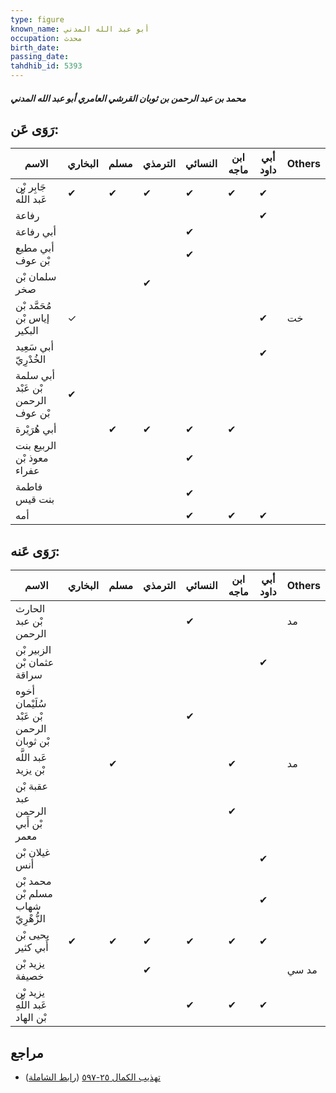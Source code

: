 ```yaml
---
type: figure
known_name: أبو عبد الله المدني
occupation: محدث
birth_date:
passing_date:
tahdhib_id: 5393
---
```

##### محمد بن عبد الرحمن بن ثوبان القرشي العامري أبو عبد الله المدني

## رَوَى عَن:
| الاسم                             | البخاري | مسلم | الترمذي | النسائي | ابن ماجه | أبي داود | Others |
| --------------------------------- | ------- | ---- | ------- | ------- | -------- | -------- | ------ |
| جَابِر بْن عَبد اللَّه            | ✔       | ✔    | ✔       | ✔       | ✔        | ✔        |        |
| رفاعة                             |         |      |         |         |          | ✔        |        |
| أبي رفاعة                         |         |      |         | ✔       |          |          |        |
| أبي مطيع بْن عوف                  |         |      |         | ✔       |          |          |        |
| سلمان بْن صخر                     |         |      | ✔       |         |          |          |        |
| مُحَمَّد بْن إياس بْن البكير      | ✓       |      |         |         |          | ✔        | خت     |
| أبي سَعِيد الخُدْرِيّ             |         |      |         |         |          | ✔        |        |
| أبي سلمة بْن عَبْد الرحمن بْن عوف | ✔       |      |         |         |          |          |        |
| أبي هُرَيْرة                      |         | ✔    | ✔       | ✔       | ✔        |          |        |
| الربيع بنت معوذ بْن عفراء         |         |      |         | ✔       |          |          |        |
| فاطمة بنت قيس                     |         |      |         | ✔       |          |          |        |
| أمه                               |         |      |         | ✔       | ✔        | ✔        |        |
## رَوَى عَنه:
| الاسم                                     | البخاري | مسلم | الترمذي | النسائي | ابن ماجه | أبي داود | Others |
| ----------------------------------------- | ------- | ---- | ------- | ------- | -------- | -------- | ------ |
| الحارث بْن عبد الرحمن                     |         |      |         | ✔       |          |          | مد     |
| الزبير بْن عثمان بْن سراقة                |         |      |         |         |          | ✔        |        |
| أخوه سُلَيْمان بْن عَبْد الرحمن بْن ثوبان |         |      |         | ✔       |          |          |        |
| عَبد اللَّه بْن يزيد                      |         | ✔    |         |         | ✔        |          | مد     |
| عقبة بْن عبد الرحمن بْن أَبي معمر         |         |      |         |         | ✔        |          |        |
| غيلان بْن أنس                             |         |      |         |         |          | ✔        |        |
| محمد بْن مسلم بْن شهاب الزُّهْرِيّ        |         |      |         |         |          | ✔        |        |
| يحيى بْن أَبي كثير                        | ✔       | ✔    | ✔       | ✔       | ✔        | ✔        |        |
| يزيد بْن خصيفة                            |         |      | ✔       |         |          |          | مد سي  |
| يزيد بْن عَبد اللَّهِ بْن الهاد           |         |      |         | ✔       | ✔        | ✔        |        |
## مراجع
- [تهذيب الكمال ٢٥-٥٩٧](obsidian://open?vault=Tahdhib-al-Kamal&file=Figures/٥٣٩٣-محمد%20بن%20عبد%20الرحمن%20بن%20ثوبان%20القرشي%20العامري%20أبو%20عبد%20الله%20المدني) ([رابط الشاملة](https://shamela.ws/book/3722/13690))